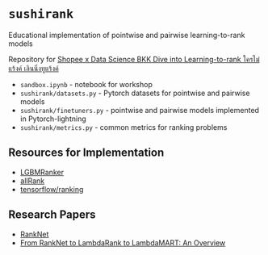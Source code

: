 # `sushirank`
Educational implementation of pointwise and pairwise learning-to-rank models

Repository for [Shopee x Data Science BKK Dive into Learning-to-rank ใครไม่แร้งค์ เลินนิ่งทูแร้งค์](https://www.facebook.com/events/282648886314674)
* `sandbox.ipynb` - notebook for workshop
* `sushirank/datasets.py` - Pytorch datasets for pointwise and pairwise models
* `sushirank/finetuners.py` -  pointwise and pairwise models implemented in Pytorch-lightning
* `sushirank/metrics.py` - common metrics for ranking problems

## Resources for Implementation
* [LGBMRanker](https://lightgbm.readthedocs.io/en/latest/pythonapi/lightgbm.LGBMRanker.html)
* [allRank](https://github.com/allegro/allRank)
* [tensorflow/ranking](https://github.com/tensorflow/ranking)

## Research Papers
* [RankNet](https://icml.cc/2015/wp-content/uploads/2015/06/icml_ranking.pdf)
* [From RankNet to LambdaRank to LambdaMART: An Overview](https://www.microsoft.com/en-us/research/uploads/prod/2016/02/MSR-TR-2010-82.pdf)